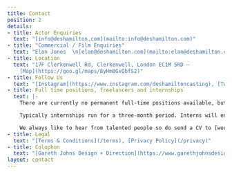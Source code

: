 ```yaml
---
title: Contact
position: 2
details:
- title: Actor Enquiries
  text: "[info@deshamilton.com](mailto:info@deshamilton.com)"
- title: "Commercial / Film Enquiries"
  text: "Elan Jones  \n[elan@deshamilton.com](mailto:elan@deshamilton.com)"
- title: Location
  text: "17F Clerkenwell Rd, Clerkenwell, London EC1M 5RD —
    [Map](https://goo.gl/maps/8yHmBGxQbfS2)"
- title: Follow Us
  text: "[Instagram](https://www.instagram.com/deshamiltoncasting), [Twitter](https://twitter.com/DesHCasting), [Vimeo](https://vimeo.com/user87665132)"
- title: Full time positions, freelancers and internships
  text: |-
    There are currently no permanent full-time positions available, but we do occasionally use freelancers and sometimes run paid internships.

    Typically internships run for a three-month period. Interns will enjoy valuable hands-on experience in a friendly, busy office.

    We always like to hear from talented people so do send a CV to [work@deshamilton.com](mailto:work@deshamilton.com) and let us know which role you are looking for.
- title: Legal
  text: "[Terms & Conditions](/terms), [Privacy Policy](/privacy)"
- title: Colophon
  text: "[Gareth Johns Design + Direction](https://www.garethjohnsdesign.com)"
layout: contact
---
```


